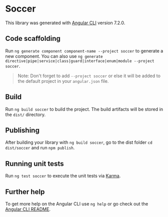 # Soccer

This library was generated with [Angular CLI](https://github.com/angular/angular-cli) version 7.2.0.

## Code scaffolding

Run `ng generate component component-name --project soccer` to generate a new component. You can also use `ng generate directive|pipe|service|class|guard|interface|enum|module --project soccer`.

> Note: Don't forget to add `--project soccer` or else it will be added to the default project in your `angular.json` file.

## Build

Run `ng build soccer` to build the project. The build artifacts will be stored in the `dist/` directory.

## Publishing

After building your library with `ng build soccer`, go to the dist folder `cd dist/soccer` and run `npm publish`.

## Running unit tests

Run `ng test soccer` to execute the unit tests via [Karma](https://karma-runner.github.io).

## Further help

To get more help on the Angular CLI use `ng help` or go check out the [Angular CLI README](https://github.com/angular/angular-cli/blob/master/README.md).
